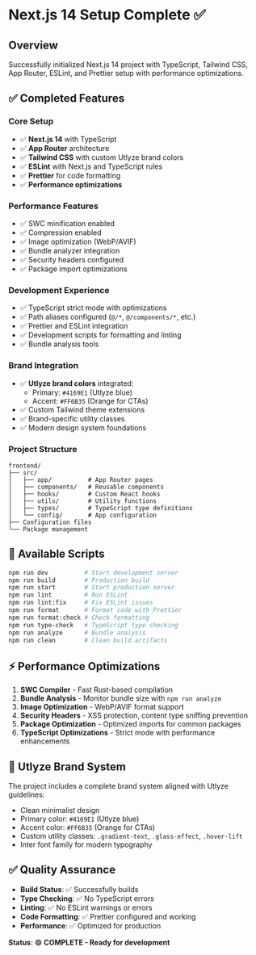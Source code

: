 # Next.js 14 Setup Complete ✅

## Overview

Successfully initialized Next.js 14 project with TypeScript, Tailwind CSS, App Router, ESLint, and Prettier setup with performance optimizations.

## ✅ Completed Features

### Core Setup

- ✅ **Next.js 14** with TypeScript
- ✅ **App Router** architecture
- ✅ **Tailwind CSS** with custom Utlyze brand colors
- ✅ **ESLint** with Next.js and TypeScript rules
- ✅ **Prettier** for code formatting
- ✅ **Performance optimizations**

### Performance Features

- ✅ SWC minification enabled
- ✅ Compression enabled
- ✅ Image optimization (WebP/AVIF)
- ✅ Bundle analyzer integration
- ✅ Security headers configured
- ✅ Package import optimizations

### Development Experience

- ✅ TypeScript strict mode with optimizations
- ✅ Path aliases configured (`@/*`, `@/components/*`, etc.)
- ✅ Prettier and ESLint integration
- ✅ Development scripts for formatting and linting
- ✅ Bundle analysis tools

### Brand Integration

- ✅ **Utlyze brand colors** integrated:
  - Primary: `#4169E1` (Utlyze blue)
  - Accent: `#FF6B35` (Orange for CTAs)
- ✅ Custom Tailwind theme extensions
- ✅ Brand-specific utility classes
- ✅ Modern design system foundations

### Project Structure

```
frontend/
├── src/
│   ├── app/          # App Router pages
│   ├── components/   # Reusable components
│   ├── hooks/        # Custom React hooks
│   ├── utils/        # Utility functions
│   ├── types/        # TypeScript type definitions
│   └── config/       # App configuration
├── Configuration files
└── Package management
```

## 🚀 Available Scripts

```bash
npm run dev          # Start development server
npm run build        # Production build
npm run start        # Start production server
npm run lint         # Run ESLint
npm run lint:fix     # Fix ESLint issues
npm run format       # Format code with Prettier
npm run format:check # Check formatting
npm run type-check   # TypeScript type checking
npm run analyze      # Bundle analysis
npm run clean        # Clean build artifacts
```

## ⚡ Performance Optimizations

1. **SWC Compiler** - Fast Rust-based compilation
2. **Bundle Analysis** - Monitor bundle size with `npm run analyze`
3. **Image Optimization** - WebP/AVIF format support
4. **Security Headers** - XSS protection, content type sniffing prevention
5. **Package Optimization** - Optimized imports for common packages
6. **TypeScript Optimizations** - Strict mode with performance enhancements

## 🎨 Utlyze Brand System

The project includes a complete brand system aligned with Utlyze guidelines:

- Clean minimalist design
- Primary color: `#4169E1` (Utlyze blue)
- Accent color: `#FF6B35` (Orange for CTAs)
- Custom utility classes: `.gradient-text`, `.glass-effect`, `.hover-lift`
- Inter font family for modern typography

## ✅ Quality Assurance

- **Build Status**: ✅ Successfully builds
- **Type Checking**: ✅ No TypeScript errors
- **Linting**: ✅ No ESLint warnings or errors
- **Code Formatting**: ✅ Prettier configured and working
- **Performance**: ✅ Optimized for production

**Status**: 🟢 **COMPLETE - Ready for development**

